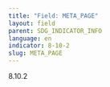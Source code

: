 ```yaml
---
title: "Field: META_PAGE"
layout: field
parent: SDG_INDICATOR_INFO
language: en
indicator: 8-10-2
slug: META_PAGE
---
```

8.10.2